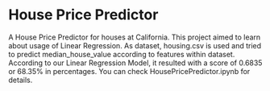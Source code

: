 # House Price Predictor

A House Price Predictor for houses at California. This project aimed to learn about usage of Linear Regression. As dataset, housing.csv is used and tried to predict median_house_value according to features within dataset. According to our Linear Regression Model, it resulted with a score of 0.6835 or 68.35% in percentages. You can check HousePricePredictor.ipynb for details.

